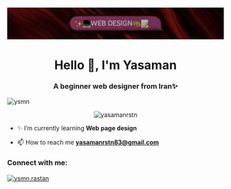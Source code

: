 ![logo](https://github.com/yasamanrstn/yasamanrstn/blob/main/photo_2025-01-25_13-17-35.jpg)

<h1 align="center">Hello 👋, I'm Yasaman</h1>
<h3 align="center">A beginner web designer from Iran✨</h3>

<img aling="center" alt="ysmn" width="400" src="https://dexterdigital.co.uk/wp-content/uploads/2022/11/animation_500_l70uzcru.gif">
<p align="center"> <img src="https://komarev.com/ghpvc/?username=yasamanrstn&label=Profile%20views&color=0e75b6&style=flat" alt="yasamanrstn" /> </p>

- ✨ I’m currently learning **Web page design**

- 📫 How to reach me **yasamanrstn83@gmail.com**

<h3 align="left">Connect with me:</h3>
<p align="left">
<a href="https://instagram.com/ysmn.rastan" target="blank"><img align="center" src="https://raw.githubusercontent.com/rahuldkjain/github-profile-readme-generator/master/src/images/icons/Social/instagram.svg" alt="ysmn.rastan" height="30"  width="30" /></a>
</p>


